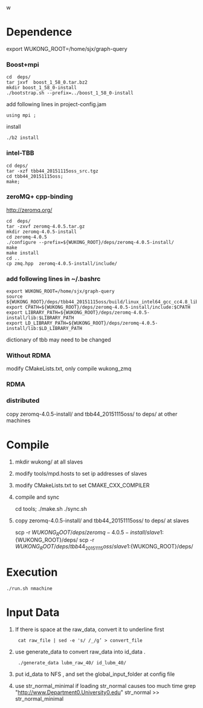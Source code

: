 w
# Dependence

export WUKONG_ROOT=/home/sjx/graph-query

### Boost+mpi

    cd  deps/
    tar jxvf  boost_1_58_0.tar.bz2  
    mkdir boost_1_58_0-install
    ./bootstrap.sh --prefix=../boost_1_58_0-install  

add following lines in project-config.jam  

    using mpi ;  

install

    ./b2 install  


### intel-TBB


    cd deps/
    tar -xzf tbb44_20151115oss_src.tgz  
    cd tbb44_20151115oss;  
    make;  

### zeroMQ+ cpp-binding

http://zeromq.org/

    cd  deps/
    tar -zxvf zeromq-4.0.5.tar.gz
    mkdir zeromq-4.0.5-install
    cd zeromq-4.0.5
    ./configure --prefix=${WUKONG_ROOT}/deps/zeromq-4.0.5-install/
    make
    make install
    cd ..
    cp zmq.hpp  zeromq-4.0.5-install/include/

### add following lines in ~/.bashrc

    export WUKONG_ROOT=/home/sjx/graph-query
    source ${WUKONG_ROOT}/deps/tbb44_20151115oss/build/linux_intel64_gcc_cc4.8_libc2.19_kernel3.18.24+_release/tbbvars.sh
    export CPATH=${WUKONG_ROOT}/deps/zeromq-4.0.5-install/include:$CPATH
    export LIBRARY_PATH=${WUKONG_ROOT}/deps/zeromq-4.0.5-install/lib:$LIBRARY_PATH
    export LD_LIBRARY_PATH=${WUKONG_ROOT}/deps/zeromq-4.0.5-install/lib:$LD_LIBRARY_PATH

dictionary of tbb may need to be changed

### Without RDMA

modify CMakeLists.txt, only compile wukong_zmq


### RDMA

### distributed

copy zeromq-4.0.5-install/ and tbb44_20151115oss/ to deps/ at other machines


# Compile

1. mkdir wukong/ at all slaves
2. modify tools/mpd.hosts to set ip addresses of slaves
3. modify CMakeLists.txt to set CMAKE_CXX_COMPILER
4. compile and sync  


    cd tools;
    ./make.sh
    ./sync.sh
5. copy zeromq-4.0.5-install/ and tbb44_20151115oss/ to deps/ at slaves

    scp -r ${WUKONG_ROOT}/deps/zeromq-4.0.5-install/ slave1:${WUKONG_ROOT}/deps/
    scp -r ${WUKONG_ROOT}/deps/tbb44_20151115oss/ slave1:${WUKONG_ROOT}/deps/

# Execution

    ./run.sh nmachine

# Input Data

1. If there is space at the raw_data, convert it to underline first

        cat raw_file | sed -e 's/ /_/g’ > convert_file
2. use generate_data to convert raw_data into id_data .

        ./generate_data lubm_raw_40/ id_lubm_40/
3. put id_data to NFS , and set the global_input_folder at config file

4. use str_normal_minimal if loading str_normal causes too much time
    grep "<http://www.Department0.University0.edu>" str_normal >> str_normal_minimal
